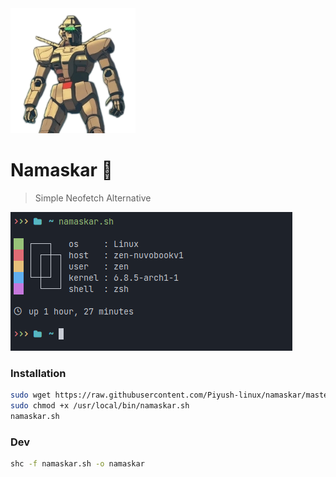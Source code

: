 <img src="/namaskar.png" width="200" />

# Namaskar 🙏

> Simple Neofetch Alternative

![](/ss.png)

### Installation
```sh
sudo wget https://raw.githubusercontent.com/Piyush-linux/namaskar/master/namaskar.sh -P /usr/local/bin 
sudo chmod +x /usr/local/bin/namaskar.sh
namaskar.sh
```

### Dev 

```sh
shc -f namaskar.sh -o namaskar
```
